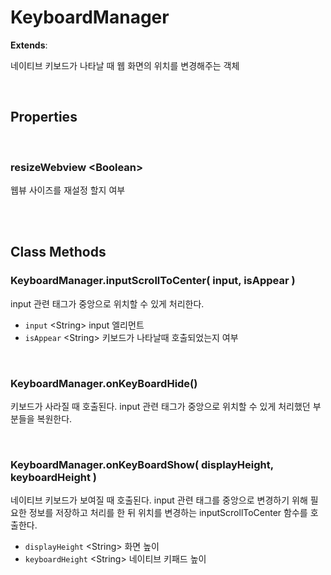 # KeyboardManager
**Extends**: 

네이티브 키보드가 나타날 때 웹 화면의 위치를 변경해주는 객체

<br/>

## Properties


<br/>

### resizeWebview \<Boolean>

웹뷰 사이즈를 재설정 할지 여부

<br/>
<br/>

## Class Methods

### KeyboardManager.inputScrollToCenter( input, isAppear )

input 관련 태그가 중앙으로 위치할 수 있게 처리한다.

- `input` \<String> input 엘리먼트
- `isAppear` \<String> 키보드가 나타날때 호출되었는지 여부

<br/>

### KeyboardManager.onKeyBoardHide()

키보드가 사라질 때 호출된다. input 관련 태그가 중앙으로 위치할 수 있게 처리했던 부분들을 복원한다.

<br/>

### KeyboardManager.onKeyBoardShow( displayHeight, keyboardHeight )

네이티브 키보드가 보여질 때 호출된다. input 관련 태그를 중앙으로 변경하기 위해 필요한 정보를 저장하고 처리를 한 뒤 위치를 변경하는 inputScrollToCenter 함수를 호출한다.

- `displayHeight` \<String> 화면 높이
- `keyboardHeight` \<String> 네이티브 키패드 높이

<br/>
<br/>
